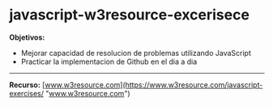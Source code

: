 # javascript-w3resource-excerisece


**Objetivos:**
 - Mejorar capacidad de resolucion de problemas utilizando JavaScript 
 - Practicar la implementacion de Github en el dia a dia
 
 

------------
**Recurso:**
[www.w3resource.com](https://www.w3resource.com/javascript-exercises/ "www.w3resource.com")


 
